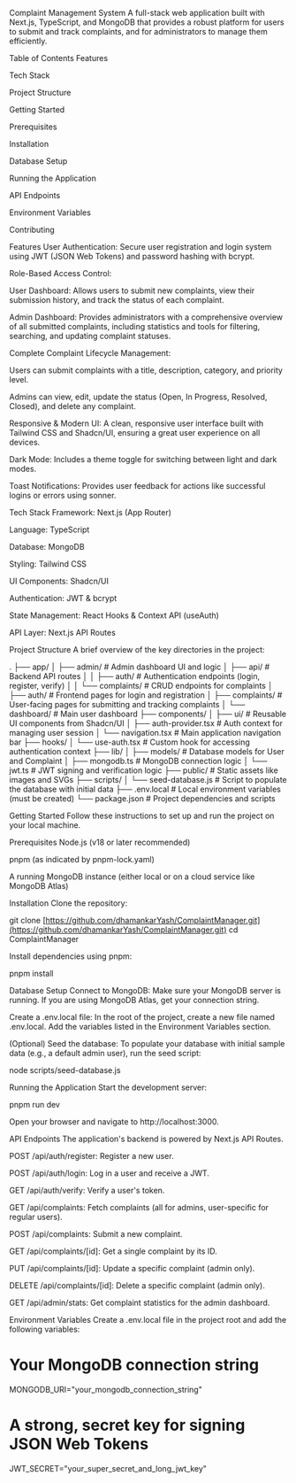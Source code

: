 Complaint Management System
A full-stack web application built with Next.js, TypeScript, and MongoDB that provides a robust platform for users to submit and track complaints, and for administrators to manage them efficiently.

Table of Contents
Features

Tech Stack

Project Structure

Getting Started

Prerequisites

Installation

Database Setup

Running the Application

API Endpoints

Environment Variables

Contributing

Features
User Authentication: Secure user registration and login system using JWT (JSON Web Tokens) and password hashing with bcrypt.

Role-Based Access Control:

User Dashboard: Allows users to submit new complaints, view their submission history, and track the status of each complaint.

Admin Dashboard: Provides administrators with a comprehensive overview of all submitted complaints, including statistics and tools for filtering, searching, and updating complaint statuses.

Complete Complaint Lifecycle Management:

Users can submit complaints with a title, description, category, and priority level.

Admins can view, edit, update the status (Open, In Progress, Resolved, Closed), and delete any complaint.

Responsive & Modern UI: A clean, responsive user interface built with Tailwind CSS and Shadcn/UI, ensuring a great user experience on all devices.

Dark Mode: Includes a theme toggle for switching between light and dark modes.

Toast Notifications: Provides user feedback for actions like successful logins or errors using sonner.

Tech Stack
Framework: Next.js (App Router)

Language: TypeScript

Database: MongoDB

Styling: Tailwind CSS

UI Components: Shadcn/UI

Authentication: JWT & bcrypt

State Management: React Hooks & Context API (useAuth)

API Layer: Next.js API Routes

Project Structure
A brief overview of the key directories in the project:

.
├── app/
│   ├── admin/             # Admin dashboard UI and logic
│   ├── api/               # Backend API routes
│   │   ├── auth/          # Authentication endpoints (login, register, verify)
│   │   └── complaints/    # CRUD endpoints for complaints
│   ├── auth/              # Frontend pages for login and registration
│   ├── complaints/        # User-facing pages for submitting and tracking complaints
│   └── dashboard/         # Main user dashboard
├── components/
│   ├── ui/                # Reusable UI components from Shadcn/UI
│   ├── auth-provider.tsx  # Auth context for managing user session
│   └── navigation.tsx     # Main application navigation bar
├── hooks/
│   └── use-auth.tsx       # Custom hook for accessing authentication context
├── lib/
│   ├── models/            # Database models for User and Complaint
│   ├── mongodb.ts         # MongoDB connection logic
│   └── jwt.ts             # JWT signing and verification logic
├── public/                # Static assets like images and SVGs
├── scripts/
│   └── seed-database.js   # Script to populate the database with initial data
├── .env.local             # Local environment variables (must be created)
└── package.json           # Project dependencies and scripts

Getting Started
Follow these instructions to set up and run the project on your local machine.

Prerequisites
Node.js (v18 or later recommended)

pnpm (as indicated by pnpm-lock.yaml)

A running MongoDB instance (either local or on a cloud service like MongoDB Atlas)

Installation
Clone the repository:

git clone [https://github.com/dhamankarYash/ComplaintManager.git](https://github.com/dhamankarYash/ComplaintManager.git)
cd ComplaintManager

Install dependencies using pnpm:

pnpm install

Database Setup
Connect to MongoDB: Make sure your MongoDB server is running. If you are using MongoDB Atlas, get your connection string.

Create a .env.local file: In the root of the project, create a new file named .env.local. Add the variables listed in the Environment Variables section.

(Optional) Seed the database: To populate your database with initial sample data (e.g., a default admin user), run the seed script:

node scripts/seed-database.js

Running the Application
Start the development server:

pnpm run dev

Open your browser and navigate to http://localhost:3000.

API Endpoints
The application's backend is powered by Next.js API Routes.

POST /api/auth/register: Register a new user.

POST /api/auth/login: Log in a user and receive a JWT.

GET /api/auth/verify: Verify a user's token.

GET /api/complaints: Fetch complaints (all for admins, user-specific for regular users).

POST /api/complaints: Submit a new complaint.

GET /api/complaints/[id]: Get a single complaint by its ID.

PUT /api/complaints/[id]: Update a specific complaint (admin only).

DELETE /api/complaints/[id]: Delete a specific complaint (admin only).

GET /api/admin/stats: Get complaint statistics for the admin dashboard.

Environment Variables
Create a .env.local file in the project root and add the following variables:

# Your MongoDB connection string
MONGODB_URI="your_mongodb_connection_string"

# A strong, secret key for signing JSON Web Tokens
JWT_SECRET="your_super_secret_and_long_jwt_key"

